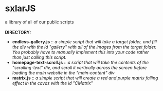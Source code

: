 # sxlarJS
a library of all of our public scripts
<br><br>
<span style="font-size: 14px;"><b>DIRECTORY:</b></span><br>
- <b>endless-gallery.js</b> :: <i>a simple script that will take a target folder, and fill the div with the id "gallery" with all of the images from the target folder. You probably have to manually implement this into your code rather than just calling this script.</i><br>
- <b>homepage-text-scroll.js</b> :: <i>a script that will take the contents of the "scrolling-text" div, and scroll it vertically across the screen before loading the main website in the "main-content" div</i><br>
- <b>matrix.js</b> :: <i>a simple script that will create a red and purple matrix falling effect in the cavas with the id "CMatrix"</i><br>
